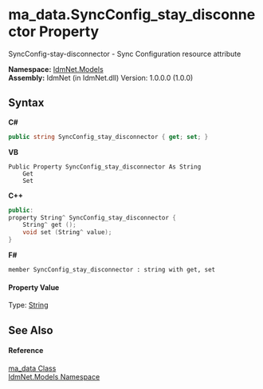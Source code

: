 # ma_data.SyncConfig_stay_disconnector Property 
 

SyncConfig-stay-disconnector - Sync Configuration resource attribute

**Namespace:**&nbsp;<a href="N_IdmNet_Models">IdmNet.Models</a><br />**Assembly:**&nbsp;IdmNet (in IdmNet.dll) Version: 1.0.0.0 (1.0.0)

## Syntax

**C#**<br />
``` C#
public string SyncConfig_stay_disconnector { get; set; }
```

**VB**<br />
``` VB
Public Property SyncConfig_stay_disconnector As String
	Get
	Set
```

**C++**<br />
``` C++
public:
property String^ SyncConfig_stay_disconnector {
	String^ get ();
	void set (String^ value);
}
```

**F#**<br />
``` F#
member SyncConfig_stay_disconnector : string with get, set

```


#### Property Value
Type: <a href="http://msdn2.microsoft.com/en-us/library/s1wwdcbf" target="_blank">String</a>

## See Also


#### Reference
<a href="T_IdmNet_Models_ma_data">ma_data Class</a><br /><a href="N_IdmNet_Models">IdmNet.Models Namespace</a><br />